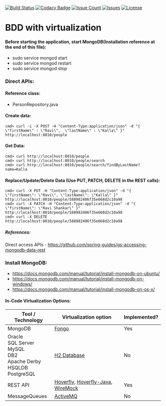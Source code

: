 [![Build Status](https://travis-ci.org/ravikalla/bdd-springboot-virtualization.svg?branch=master)](https://travis-ci.org/ravikalla/bdd-springboot-virtualization)
[![Codacy Badge](https://api.codacy.com/project/badge/Grade/7fb2edfd4a8d4147a5f647bc7feeeffb)](https://www.codacy.com/app/ravikalla/springboot-mongo-fongo?utm_source=github.com&amp;utm_medium=referral&amp;utm_content=ravikalla/springboot-mongo-fongo&amp;utm_campaign=Badge_Grade)
[![Issue Count](https://codeclimate.com/github/ravikalla/bdd-springboot-virtualization/badges/issue_count.svg)](https://codeclimate.com/github/ravikalla/bdd-springboot-virtualization)
[![Issues](https://img.shields.io/github/issues/ravikalla/bdd-springboot-virtualization.svg?style=flat-square)](https://github.com/ravikalla/bdd-springboot-virtualization/issues)
[![License](https://img.shields.io/badge/license-Apache%202-blue.svg)](https://www.apache.org/licenses/LICENSE-2.0)

# BDD with virtualization

#### Before starting the application, start MongoDB(Installation reference at the end of this file):
 * sudo service mongod start
 * sudo service mongod restart
 * sudo service mongod stop

### Direct APIs:
#### Reference class:
 - PersonRepository.java

#### Create data:
    cmd> curl -i -X POST -H "Content-Type:application/json" -d "{  \"firstName\" : \"Ravi\",  \"lastName\" : \"Kalla\" }" http://localhost:8010/people

#### Get Data:
    cmd> curl http://localhost:8010/people
    cmd> curl http://localhost:8010/people/search
    cmd> curl http://localhost:8010/people/search/findByLastName?name=Kalla

#### Replace/Update/Delete Data (Use PUT, PATCH, DELETE in the REST calls):
    cmd> curl -X PUT -H "Content-Type:application/json" -d "{ \"firstName\": \"Ravi\", \"lastName\": \"Kalla\" }" http://localhost:8010/people/588982406f35e668d2c10a98
    cmd> curl -X PATCH -H "Content-Type:application/json" -d "{ \"firstName\": \"Ravi Shankar\" }" http://localhost:8010/people/588982406f35e668d2c10a98
    cmd> curl -X DELETE http://localhost:8010/people/588982406f35e668d2c10a98

##### References:
Direct access APIs - https://github.com/spring-guides/gs-accessing-mongodb-data-rest

### Install MongoDB:
 * https://docs.mongodb.com/manual/tutorial/install-mongodb-on-ubuntu/
 * https://docs.mongodb.com/manual/tutorial/install-mongodb-on-windows/
 * https://docs.mongodb.com/manual/tutorial/install-mongodb-on-os-x/

#### In-Code Virtualization Options:

Tool / Technology | Virtualization option | Implemented?
------------ | ------------- | -------------
MongoDB | [Fongo](https://github.com/fakemongo/fongo.git) | Yes
Oracle<br/>SQL Server<br/>MySQL<br/>DB2<br/>Apache Derby<br/>HSQLDB<br/>PostgreSQL | [H2 Database](https://github.com/h2database/h2database.git) | No
REST API | [Hoverfly](https://github.com/SpectoLabs/hoverfly.git), [Hoverfly-Java](https://github.com/SpectoLabs/hoverfly-java.git), [WireMock](https://github.com/tomakehurst/wiremock) | Yes
MessageQueues | [ActiveMQ](http://activemq.apache.org/how-to-unit-test-jms-code.html) | No
